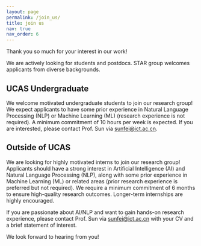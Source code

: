 ```yaml
---
layout: page
permalink: /join_us/
title: join us
nav: true
nav_order: 6
---
```


Thank you so much for your interest in our work!

We are actively looking for students and postdocs. STAR group welcomes applicants from diverse backgrounds.

## UCAS Undergraduate

We welcome motivated undergraduate students to join our research group! We expect applicants to have some prior experience in Natural Language Processing (NLP) or Machine Learning (ML) (research experience is not required). A minimum commitment of 10 hours per week is expected. If you are interested, please contact Prof. Sun via sunfei@ict.ac.cn.

## Outside of UCAS

We are looking for highly motivated interns to join our research group! Applicants should have a strong interest in Artificial Intelligence (AI) and Natural Language Processing (NLP), along with some prior experience in Machine Learning (ML) or related areas (prior research experience is preferred but not required).
We require a minimum commitment of 6 months to ensure high-quality research outcomes. Longer-term internships are highly encouraged.

If you are passionate about AI/NLP and want to gain hands-on research experience, please contact Prof. Sun via sunfei@ict.ac.cn with your CV and a brief statement of interest.

We look forward to hearing from you!
